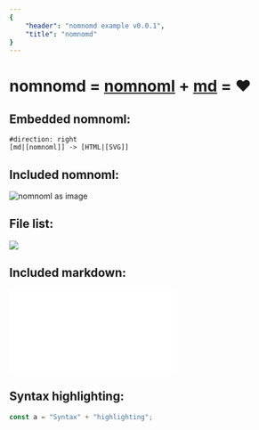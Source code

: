 ```yaml
---
{
    "header": "nomnomd example v0.0.1",
    "title": "nomnomd"
}
---
```


# nomnomd = [nomnoml] + [md] = :heart:

## Embedded nomnoml:

```nomnoml
#direction: right
[md|[nomnoml]] -> [HTML|[SVG]]
```

## Included nomnoml:

![nomnoml as image](diagram.noml)

## File list:

![](subdir)

## Included markdown:

![](included.md)

## Syntax highlighting:

```typescript
const a = "Syntax" + "highlighting";
```

[nomnoml]: https://nomnoml.com
[md]: https://www.markdownguide.org
